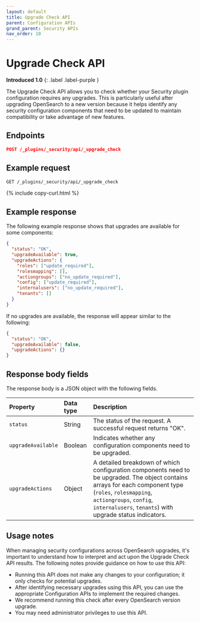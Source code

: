 ```yaml
---
layout: default
title: Upgrade Check API
parent: Configuration APIs
grand_parent: Security APIs
nav_order: 10
---
```


# Upgrade Check API
**Introduced 1.0**
{: .label .label-purple }

The Upgrade Check API allows you to check whether your Security plugin configuration requires any upgrades. This is particularly useful after upgrading OpenSearch to a new version because it helps identify any security configuration components that need to be updated to maintain compatibility or take advantage of new features.

<!-- spec_insert_start
api: security.config_upgrade_check
component: endpoints
-->
## Endpoints
```json
POST /_plugins/_security/api/_upgrade_check
```
<!-- spec_insert_end -->


## Example request

```bash
GET /_plugins/_security/api/_upgrade_check
```
{% include copy-curl.html %}

## Example response

The following example response shows that upgrades are available for some components:

```json
{
  "status": "OK",
  "upgradeAvailable": true,
  "upgradeActions": {
    "roles": ["update_required"],
    "rolesmapping": [],
    "actiongroups": ["no_update_required"],
    "config": ["update_required"],
    "internalusers": ["no_update_required"],
    "tenants": []
  }
}
```

If no upgrades are available, the response will appear similar to the following:

```json
{
  "status": "OK",
  "upgradeAvailable": false,
  "upgradeActions": {}
}
```

## Response body fields

The response body is a JSON object with the following fields.

| Property | Data type | Description |
| :--- | :--- | :--- |
| `status` | String | The status of the request. A successful request returns "OK". |
| `upgradeAvailable` | Boolean | Indicates whether any configuration components need to be upgraded. |
| `upgradeActions` | Object | A detailed breakdown of which configuration components need to be upgraded. The object contains arrays for each component type (`roles`, `rolesmapping`, `actiongroups`, `config`, `internalusers`, `tenants`) with upgrade status indicators. |

## Usage notes

When managing security configurations across OpenSearch upgrades, it's important to understand how to interpret and act upon the Upgrade Check API results. The following notes provide guidance on how to use this API:

- Running this API does not make any changes to your configuration; it only checks for potential upgrades.
- After identifying necessary upgrades using this API, you can use the appropriate Configuration APIs to implement the required changes.
- We recommend running this check after every OpenSearch version upgrade.
- You may need administrator privileges to use this API.
